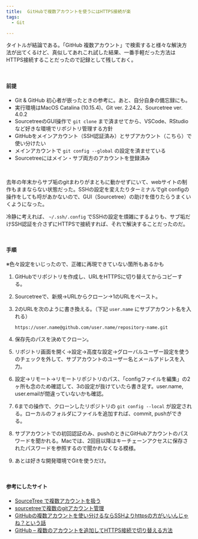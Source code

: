 ```yaml
---
title:  GitHubで複数アカウントを使うにはHTTPS接続が楽
tags:
  - Git

---
```


タイトルが結論である。「GitHub 複数アカウント」で検索すると様々な解決方法が出てくるけど、真似してあれこれ試した結果、一番手軽だった方法はHTTPS接続することだったので記録として残しておく。

<!--more-->
<br>

#### 前提

- Git & GitHub 初心者が嵌ったときの参考に。あと、自分自身の備忘録にも。
- 実行環境はMacOS Catalina (10.15.4)、Git ver. 2.24.2、Sourcetree ver. 4.0.2
- SourcetreeのGUI操作で `git clone` まで済ませてから、VSCode、RStudioなど好きな環境でリポジトリ管理する方針
- GitHubをメインアカウント（SSH認証済み）とサブアカウント（こちら）で使い分けたい
- メインアカウントで `git config --global` の設定を済ませている
- Sourcetreeにはメイン・サブ両方のアカウントを登録済み

<br>

去年の年末からサブ垢のgitまわりがまともに動かせずにいて、webサイトの制作もままならない状態だった。SSHの設定を変えたりターミナルでgit configの操作をしても埒があかないので、GUI（Sourcetree）の助けを借りたらうまくいくようになった。

冷静に考えれば、 `~/.ssh/.config` でSSHの設定を煩雑にするよりも、サブ垢だけSSH認証を介さずにHTTPSで接続すれば、それで解決することだったのだ。

<br>

#### 手順

※色々設定をいじったので、正確に再現できていない箇所もあるかも

1. GitHubでリポジトリを作成し、URLをHTTPSに切り替えてからコピーする。

2. Sourcetreeで、新規→URLからクローン→1のURLをペースト。

3. 2のURLを次のように書き換える。（下記 `user.name` にサブアカウント名を入れる）

   `https://user.name@github.com/user.name/repository-name.git`

4. 保存先のパスを決めてクローン。

5. リポジトリ画面を開く→設定→高度な設定→グローバルユーザー設定を使う のチェックを外して、サブアカウントのユーザー名とメールアドレスを入力。

6. 設定→リモート→リモートリポジトリのパス、「configファイルを編集」の2ヶ所も念のため確認して、3の設定が抜けていたら書き足す。user.name, user.emailが間違っていないかも確認。

7. 6までの操作で、クローンしたリポジトリの `git config --local` が設定される。ローカルのフォルダにファイルを追加すれば、commit, pushができる。

8. サブアカウントでの初回認証のみ、pushのときにGitHubアカウントのパスワードを聞かれる。Macでは、2回目以降はキーチェーンアクセスに保存されたパスワードを参照するので聞かれなくなる模様。

9. あとは好きな開発環境でGitを使うだけ。

<br>

#### 参考にしたサイト

- [SourceTree で複数アカウントを扱う](http://mattsudev.hatenablog.com/entry/2015/06/19/182416)
- [sourcetreeで複数のgitアカウント管理](https://qiita.com/A-Kira/items/0f5334919e330a95f198)
- [GitHubの複数アカウントを使い分けるならSSHよりhttpsの方がいいんじゃね？という話](https://qiita.com/zaki-yama/items/bfb0c2bef516af58c3fa)
- [GitHub – 複数のアカウントを追加してHTTPS接続で切り替える方法](https://howpon.com/4738)
